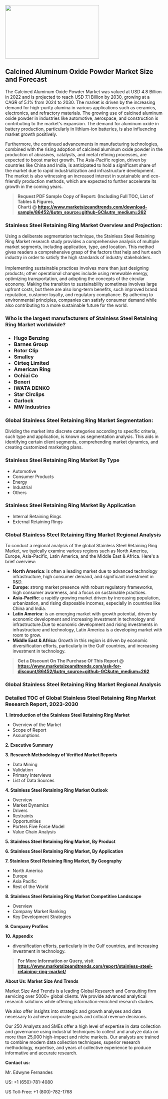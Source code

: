 <p><img class="alignnone size-medium wp-image-20088" src="https://ffe5etoiles.com/wp-content/uploads/2024/12/MST1-300x171.png" alt="" width="300" height="171" /></p><h2>Calcined Aluminum Oxide Powder Market Size and Forecast</h2><p>The Calcined Aluminum Oxide Powder Market was valued at USD 4.8 Billion in 2022 and is projected to reach USD 7.1 Billion by 2030, growing at a CAGR of 5.1% from 2024 to 2030. The market is driven by the increasing demand for high-purity alumina in various applications such as ceramics, electronics, and refractory materials. The growing use of calcined aluminum oxide powder in industries like automotive, aerospace, and construction is contributing to the market's expansion. The demand for aluminum oxide in battery production, particularly in lithium-ion batteries, is also influencing market growth positively.</p><p>Furthermore, the continued advancements in manufacturing technologies, combined with the rising adoption of calcined aluminum oxide powder in the production of abrasives, catalysts, and metal refining processes, are expected to boost market growth. The Asia-Pacific region, driven by countries like China and India, is anticipated to hold a significant share of the market due to rapid industrialization and infrastructure development. The market is also witnessing an increased interest in sustainable and eco-friendly production methods, which are expected to further accelerate its growth in the coming years.</p></p><blockquote id="" class=""><strong>Request PDF Sample Copy of Report: (Including Full TOC, List of Tables &amp; Figures, Chart)&nbsp;@&nbsp;<strong><a href="https://www.marketsizeandtrends.com/download-sample/86452/&utm_source=github-GC&utm_medium=262" target="_blank">https://www.marketsizeandtrends.com/download-sample/86452/&utm_source=github-GC&utm_medium=262</a></strong></strong></blockquote><h3 id="" class="">Stainless Steel Retaining Ring Market&nbsp;Overview and Projection:</h3><p id="" class="">Using a deliberate segmentation technique, the Stainless Steel Retaining Ring Market research study provides a comprehensive analysis of multiple market segments, including application, type, and location. This method gives readers a comprehensive grasp of the factors that help and hurt each industry in order to satisfy the high standards of industry stakeholders. <br /> <br />Implementing sustainable practices involves more than just designing products; other operational changes include using renewable energy, optimizing transportation, and adopting the concepts of the circular economy. Making the transition to sustainability sometimes involves large upfront costs, but there are also long-term benefits, such improved brand reputation, customer loyalty, and regulatory compliance. By adhering to environmental principles, companies can satisfy consumer demand while also contributing to a more sustainable future for the world.</p><h3 id="" class="">Who is the largest manufacturers of&nbsp;Stainless Steel Retaining Ring Market worldwide?</h3><h3 class=""><p><ul><li>Hugo Benzing </li><li> Barnes Group </li><li> Rotor Clip </li><li> Smalley </li><li> Cirteq Limited </li><li> American Ring </li><li> Ochiai Co </li><li> Beneri </li><li> IWATA DENKO </li><li> Star Circlips </li><li> Garlock </li><li> MW Industries</li></ul></p></h3><h3 id="" class="">Global&nbsp;Stainless Steel Retaining Ring Market Segmentation:</h3><p id="" class="">Dividing the market into discrete categories according to specific criteria, such type and application, is known as segmentation analysis. This aids in identifying certain client segments, comprehending market dynamics, and creating customized marketing plans.</p><h3 id="" class="">Stainless Steel Retaining Ring Market&nbsp;By Type</h3><p><p><ul><li>Automotive </li><li> Consumer Products </li><li> Energy </li><li> Industrial </li><li> Others</p></li></ul></p></p><h3 id="" class="">Stainless Steel Retaining Ring Market&nbsp;By Application</h3><p class=""><p><ul><li>Internal Retaining Rings </li><li> External Retaining Rings</li></ul></p></p><h3 id="" class="">Global Stainless Steel Retaining Ring Market Regional Analysis</h3><p id="" class="">To conduct a regional analysis of the global Stainless Steel Retaining Ring Market, we typically examine various regions such as North America, Europe, Asia-Pacific, Latin America, and the Middle East &amp; Africa. Here's a brief overview:</p><ul><li><strong>North America</strong>: is often a leading market due to advanced technology infrastructure, high consumer demand, and significant investment in R&amp;D.</li><li><strong>Europe</strong>: strong market presence with robust regulatory frameworks, high consumer awareness, and a focus on sustainable practices.</li><li><strong>Asia-Pacific</strong>: a rapidly growing market driven by increasing population, urbanization, and rising disposable incomes, especially in countries like China and India.</li><li><strong>Latin America</strong>: is an emerging market with growth potential, driven by economic development and increasing investment in technology and infrastructure.Due to economic development and rising investments in infrastructure and technology, Latin America is a developing market with room to grow.</li><li><strong>Middle East &amp; Africa</strong>: Growth in this region is driven by economic diversification efforts, particularly in the Gulf countries, and increasing investment in technology.</li></ul><blockquote id="" class=""><strong>Get a Discount On The Purchase Of This Report @ <strong><a href="https://www.marketsizeandtrends.com/ask-for-discount/86452/&utm_source=github-GC&utm_medium=262" target="_blank">https://www.marketsizeandtrends.com/ask-for-discount/86452/&utm_source=github-GC&utm_medium=262</a></strong></strong></blockquote><h3 id="" class="">Global Stainless Steel Retaining Ring Market Regional Analysis</h3><h3 id="" class="">Detailed TOC of Global Stainless Steel Retaining Ring Market Research Report, 2023-2030</h3><p id="" class=""><strong>1. Introduction of the Stainless Steel Retaining Ring Market</strong></p><ul><li>Overview of the Market</li><li>Scope of Report</li><li>Assumptions</li></ul><p id="" class=""><strong>2. Executive Summary</strong></p><p id="" class=""><strong>3. Research Methodology of Verified Market Reports</strong></p><ul><li>Data Mining</li><li>Validation</li><li>Primary Interviews</li><li>List of Data Sources</li></ul><p id="" class=""><strong>4. Stainless Steel Retaining Ring Market Outlook</strong></p><ul><li>Overview</li><li>Market Dynamics</li><li>Drivers</li><li>Restraints</li><li>Opportunities</li><li>Porters Five Force Model</li><li>Value Chain Analysis</li></ul><p id="" class=""><strong>5. Stainless Steel Retaining Ring Market, By Product</strong></p><p id="" class=""><strong>6. Stainless Steel Retaining Ring Market, By Application</strong></p><p id="" class=""><strong>7. Stainless Steel Retaining Ring Market, By Geography</strong></p><ul><li>North America</li><li>Europe</li><li>Asia Pacific</li><li>Rest of the World</li></ul><p id="" class=""><strong>8. Stainless Steel Retaining Ring Market Competitive Landscape</strong></p><ul><li>Overview</li><li>Company Market Ranking</li><li>Key Development Strategies</li></ul><p id="" class=""><strong>9. Company Profiles</strong></p><p id="" class=""><strong>10. Appendix</strong></p><ul><li>diversification efforts, particularly in the Gulf countries, and increasing investment in technology.</li></ul><blockquote id="" class=""><strong>For More Information or Query, visit <strong><strong><a href="https://www.marketsizeandtrends.com/report/stainless-steel-retaining-ring-market/" target="_blank">https://www.marketsizeandtrends.com/report/stainless-steel-retaining-ring-market/</a></strong></strong></strong></blockquote><p id="" class=""><strong>About Us: Market Size And Trends</strong></p><p id="" class="">Market Size And Trends is a leading Global Research and Consulting firm servicing over 5000+ global clients. We provide advanced analytical research solutions while offering information-enriched research studies.</p><p id="" class="">We also offer insights into strategic and growth analyses and data necessary to achieve corporate goals and critical revenue decisions.</p><p id="" class="">Our 250 Analysts and SMEs offer a high level of expertise in data collection and governance using industrial techniques to collect and analyze data on more than 25,000 high-impact and niche markets. Our analysts are trained to combine modern data collection techniques, superior research methodology, expertise, and years of collective experience to produce informative and accurate research.</p><p id="" class=""><strong>Contact us:</strong></p><p id="" class="">Mr. Edwyne Fernandes</p><p id="" class="">US: +1 (650)-781-4080</p><p id="" class="">US Toll-Free: +1 (800)-782-1768</p>
